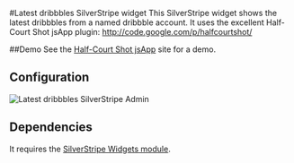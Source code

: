 #Latest dribbbles SilverStripe widget
This SilverStripe widget shows the latest dribbbles from a named dribbble account. It uses the excellent Half-Court Shot jsApp plugin: http://code.google.com/p/halfcourtshot/

##Demo
See the [Half-Court Shot jsApp]("http://code.google.com/p/halfcourtshot/") site for a demo.

## Configuration
![Latest dribbbles SilverStripe Admin](https://dl.dropbox.com/u/35123605/GitHub/latestdribbbles-admin.gif)

## Dependencies
It requires the [SilverStripe Widgets module](https://github.com/silverstripe/silverstripe-widgets).
